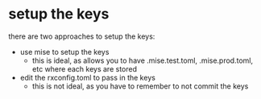 

# setup the keys

there are two approaches to setup the keys:

- use mise to setup the keys
    - this is ideal, as allows you to have .mise.test.toml, .mise.prod.toml, etc where each keys are stored
- edit the rxconfig.toml to pass in the keys
    - this is not ideal, as you have to remember to not commit the keys
